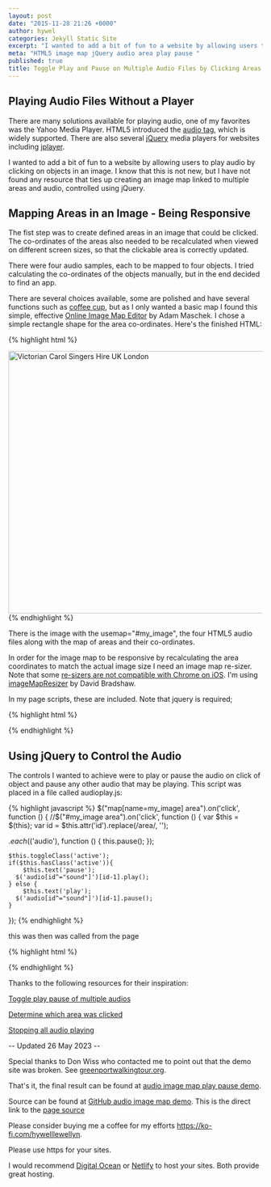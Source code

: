```yaml
---
layout: post
date: "2015-11-28 21:26 +0000"
author: hywel
categories: Jekyll Static Site
excerpt: "I wanted to add a bit of fun to a website by allowing users to play audio by clicking on objects in an image.  I know that this is not new, but I have not found any resource that ties up creating an image map linked to multiple areas and audio, controlled using jQuery."
meta: "HTML5 image map jQuery audio area play pause "
published: true
title: Toggle Play and Pause on Multiple Audio Files by Clicking Areas on an Image Map
---
```


## Playing Audio Files Without a Player

There are many solutions available for playing audio, one of my favorites was the Yahoo Media Player.  HTML5 introduced the [audio tag](https://en.wikipedia.org/wiki/HTML5_Audio), which is widely supported.  There are also several [jQuery](https://en.wikipedia.org/wiki/JQuery) media players for websites including [jplayer](http://jplayer.org/).  

I wanted to add a bit of fun to a website by allowing users to play audio by clicking on objects in an image.  I know that this is not new, but I have not found any resource that ties up creating an image map linked to multiple areas and audio, controlled using jQuery.

## Mapping Areas in an Image - Being Responsive

The fist step was to create defined areas in an image that could be clicked.  The co-ordinates of the areas also needed to be recalculated when viewed on different screen sizes, so that the clickable area is correctly updated.

There were four audio samples, each to be mapped to four objects.  I tried calculating the co-ordinates of the objects manually, but in the end decided to find an app.  

There are several choices available, some are polished and have several functions such as [coffee cup](http://www.coffeecup.com/image-mapper/), but as I only wanted a basic map I found this simple, effective [Online Image Map Editor](http://www.maschek.hu/imagemap/imgmap) by Adam Maschek.    I chose a simple rectangle shape for the area co-ordinates.  Here's the finished HTML:

{% highlight html %}
<!-- THE IMAGE THAT IS PART OF THE TURORIAL see usemap="#my_image" -->
<img width="1200" height="519" src="/image/Victorian-Carol-Singers-Hire-UK-London.jpg" class="attachment-post-thumbnail size-post-thumbnail wp-post-image" alt="Victorian Carol Singers Hire UK London"  usemap="#my_image" loading="lazy" sizes="(max-width: 709px) 85vw, (max-width: 909px) 67vw, (max-width: 1362px) 88vw, 1200px">	
</div><!-- .post-thumbnail -->

<!-- THE AUDIO AND AREA MAP THAT ARE PART OF THE TURORIAL -->
<audio id="sound1">
    <source src="/audio/joy to the world.mp3" type="audio/mpeg" />
</audio>
<audio id="sound2">
    <source src="/audio/jingle bells.mp3" type="audio/mpeg" />
</audio>
<audio id="sound3">
    <source src="/audio/silent night short.mp3" type="audio/mpeg" />
</audio>
<audio id="sound4">
    <source src="/audio/deck the halls.mp3" type="audio/mpeg" />
</audio>
<map name="my_image" id ="my_image" >
<area shape="rect" coords="408,556,660,996" id="area1" />
<area shape="rect" coords="880,552,1096,852" id="area2" />
<area shape="rect" coords="1120,428,1360,732" id="area3" />
<area shape="rect" coords="1712,544,2444,1160" id="area4" />
</map>
{% endhighlight %}

There is the image with the usemap="#my_image", the four HTML5 audio files along with the map of areas and their co-ordinates.  

In order for the image map to be responsive by recalculating the area coordinates to match the actual image size  I need an image map re-sizer.  Note that some [re-sizers are not compatible with Chrome on iOS](http://stackoverflow.com/questions/28872555/image-map-is-not-working-on-chrome-for-ios).  I'm using [ imageMapResizer](https://github.com/davidjbradshaw/image-map-resizer) by David Bradshaw.  

In my page scripts, these are included. Note that jquery is required;

{% highlight html %}
<script src="https://ajax.googleapis.com/ajax/libs/jquery/3.7.0/jquery.min.js"></script>
<script type="text/javascript" src="/js/audioplay.js"></script>
<script type="text/javascript" src="/js/imageMapResizer.min.js"></script>
<script type="text/javascript" >imageMapResize();</script>
{% endhighlight %}

## Using jQuery to Control the Audio

The controls I wanted to achieve were to play or pause the audio on click of object and pause any other audio that may be playing.  This script was placed in a file called audioplay.js:

{% highlight javascript %}
$("map[name=my_image] area").on('click', function () {
//$("#my_image area").on('click', function () {
var $this = $(this);
 var id = $this.attr('id').replace(/area/, '');

$.each($('audio'), function () {
   this.pause();
});

    $this.toggleClass('active');
    if($this.hasClass('active')){
        $this.text('pause');
      $('audio[id^="sound"]')[id-1].play();
    } else {
        $this.text('play');
      $('audio[id^="sound"]')[id-1].pause();
    }
});
{% endhighlight %}

this was then was called from the page

{% highlight html %}
<script type="text/javascript" src="/js/audioplay.js"></script>
{% endhighlight %}

Thanks to the following resources for their inspiration:

[Toggle play pause of multiple audios](http://stackoverflow.com/questions/31430502/jquery-toggle-play-pause-button-multiple-audios)

[Determine which area was clicked](http://stackoverflow.com/questions/10978103/determine-which-area-in-a-map-imagemap-was-clicked-using-javascript-or-jquery)

[Stopping all audio playing](http://stackoverflow.com/questions/9283656/stopping-html5-audio)


-- Updated 26 May 2023 --

Special thanks to Don Wiss who contacted me to point out that the demo site was broken. See [greenportwalkingtour.org](http://greenportwalkingtour.org/audio-map.htm).

That's it, the final result can be found at [audio image map play pause demo](https://audio-image-map-play-pause-demo.netlify.app).

Source can be found at [GitHub audio image map demo](https://github.com/hyweljohnllewellyn/audioimagemapdemo).
This is the direct link to the [page source](https://github.com/hyweljohnllewellyn/audioimagemapdemo/blob/main/index.html)

Please consider buying me a coffee for my efforts https://ko-fi.com/hywelllewellyn.

Please use https for your sites. 

I would recommend [Digital Ocean](https://www.hywel.me/php/mysql/hosting/2023/04/22/why-i-destroyed-digital-ocean-droplet-migrated-to-app-platform-php-mysql-worry-free-cost-effective-managed-hosting.html) or [Netlify](https://www.hywel.me/sites/2021/11/15/website-page-with-contact-form-using-html-github-and-netlify.html) to host your sites. Both provide great hosting. 



